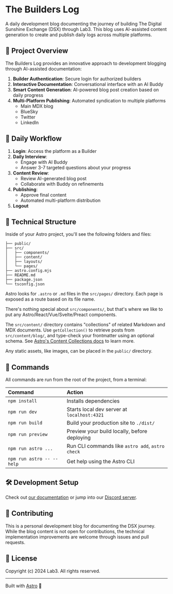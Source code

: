 # The Builders Log

A daily development blog documenting the journey of building The Digital Sunshine Exchange (DSX) through Lab3. This blog uses AI-assisted content generation to create and publish daily logs across multiple platforms.

## 🎯 Project Overview

The Builders Log provides an innovative approach to development blogging through AI-assisted documentation:

1. **Builder Authentication**: Secure login for authorized builders
2. **Interactive Documentation**: Conversational interface with an AI Buddy
3. **Smart Content Generation**: AI-powered blog post creation based on daily progress
4. **Multi-Platform Publishing**: Automated syndication to multiple platforms
   - Main MDX blog
   - BlueSky
   - Twitter
   - LinkedIn

## 🔄 Daily Workflow

1. **Login**: Access the platform as a Builder
2. **Daily Interview**: 
   - Engage with AI Buddy
   - Answer 3-7 targeted questions about your progress
3. **Content Review**:
   - Review AI-generated blog post
   - Collaborate with Buddy on refinements
4. **Publishing**:
   - Approve final content
   - Automated multi-platform distribution
5. **Logout**

## 🚀 Technical Structure

Inside of your Astro project, you'll see the following folders and files:

```text
├── public/
├── src/
│   ├── components/
│   ├── content/
│   ├── layouts/
│   └── pages/
├── astro.config.mjs
├── README.md
├── package.json
└── tsconfig.json
```

Astro looks for `.astro` or `.md` files in the `src/pages/` directory. Each page is exposed as a route based on its file name.

There's nothing special about `src/components/`, but that's where we like to put any Astro/React/Vue/Svelte/Preact components.

The `src/content/` directory contains "collections" of related Markdown and MDX documents. Use `getCollection()` to retrieve posts from `src/content/blog/`, and type-check your frontmatter using an optional schema. See [Astro's Content Collections docs](https://docs.astro.build/en/guides/content-collections/) to learn more.

Any static assets, like images, can be placed in the `public/` directory.

## 🧞 Commands

All commands are run from the root of the project, from a terminal:

| Command                   | Action                                           |
| :------------------------ | :----------------------------------------------- |
| `npm install`             | Installs dependencies                            |
| `npm run dev`             | Starts local dev server at `localhost:4321`      |
| `npm run build`           | Build your production site to `./dist/`          |
| `npm run preview`         | Preview your build locally, before deploying     |
| `npm run astro ...`       | Run CLI commands like `astro add`, `astro check` |
| `npm run astro -- --help` | Get help using the Astro CLI                     |

## 🛠️ Development Setup

Check out [our documentation](https://docs.astro.build) or jump into our [Discord server](https://astro.build/chat).

## 🤝 Contributing

This is a personal development blog for documenting the DSX journey. While the blog content is not open for contributions, the technical implementation improvements are welcome through issues and pull requests.

## 📝 License

Copyright (c) 2024 Lab3. All rights reserved.

---

Built with [Astro](https://astro.build) 🚀
